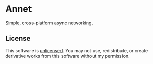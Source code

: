 # Annet

Simple, cross-platform async networking.

## License

This software is [unlicensed](LICENSE). You may not use, redistribute, or
create derivative works from this software without my permission.
